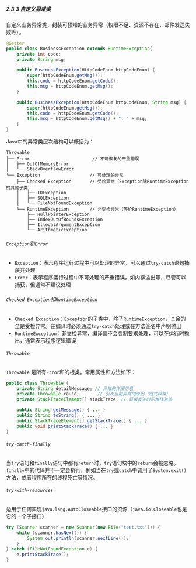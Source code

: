 ##### 2.3.3 自定义异常类

自定义业务异常类，封装可预知的业务异常（权限不足、资源不存在、邮件发送失败等）。

```java
@Getter
public class BusinessException extends RuntimeException{
    private int code;
    private String msg;

    public BusinessException(HttpCodeEnum httpCodeEnum) {
        super(httpCodeEnum.getMsg());
        this.code = httpCodeEnum.getCode();
        this.msg = httpCodeEnum.getMsg();
    }

    public BusinessException(HttpCodeEnum httpCodeEnum, String msg) {
        super(httpCodeEnum.getMsg());
        this.code = httpCodeEnum.getCode();
        this.msg = httpCodeEnum.getMsg() + ": " + msg;
    }
}
```

Java中的异常类层次结构可以概括为：
```
Throwable
├── Error                        // 不可恢复的严重错误
│   ├── OutOfMemoryError
│   └── StackOverflowError
└── Exception                   // 可处理的异常
    ├── Checked Exception       // 受检异常（Exception除RuntimeException的其他子类）
    │   ├── IOException
    │   ├── SQLException
    │   └── FileNotFoundException
    └── RuntimeException        // 非受检异常（等价RuntimeException）
        ├── NullPointerException
        ├── IndexOutOfBoundsException
        ├── IllegalArgumentException
        └── ArithmeticException
```

###### `Exception`和`Error`

- `Exception`：表示程序运行过程中可以处理的异常，可以通过`try-catch`语句捕获并处理
- `Error`：表示程序运行过程中不可处理的严重错误，如内存溢出等，尽管可以捕获，但通常不建议处理

###### `Checked Exception`和`RuntimeException`
- `Checked Exception`：`Exception`的子类中，除了`RuntimeException`，其余的全是受检异常。在编译时必须通过`try-catch`处理或在方法签名中声明抛出
- `RuntimeException`：非受检异常，编译器不会强制要求处理，可以在运行时抛出，通常表示程序逻辑错误

###### `Throwable`

`Throwable` 是所有`Error`和的根类。常用属性和方法如下：

```java
public class Throwable {
    private String detailMessage; // 异常的详细信息
    private Throwable cause;       // 引发当前异常的原因（链式异常）
    private StackTraceElement[] stackTrace; // 异常发生时的堆栈轨迹

    public String getMessage() { ... }
    public String toString() { ... }
    public StackTraceElement[] getStackTrace() { ... }
    public void printStackTrace() { ... }
}
```

###### `try-catch-finally`

当`try`语句和`finally`语句中都有`return`时，`try`语句块中的`return`会被忽略。`finally`中的代码并不一定会执行，例如当在`try`或`catch`中调用了`System.exit()`方法，或者程序所在的线程死亡等情况。

###### `try-with-resources`

适用于任何实现`java.lang.AutoCloseable`接口的资源（`java.io.Closeable`也是它的一个子接口）

```java
try (Scanner scanner = new Scanner(new File("test.txt"))) {
    while (scanner.hasNext()) {
        System.out.println(scanner.nextLine());
    }
} catch (FileNotFoundException e) {
    e.printStackTrace();
}
```